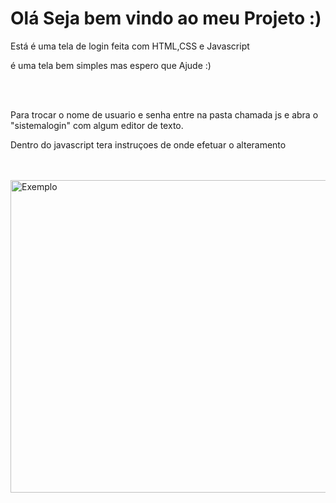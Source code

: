 <h1>Olá Seja bem vindo ao meu Projeto :)</h1>
    <p>Está é uma tela de login feita com HTML,CSS e Javascript</p>
    <p>é uma tela bem simples mas espero que Ajude :)</p>
    <br><br>
    <p>Para trocar o nome de usuario e senha entre na pasta chamada js e abra o "sistemalogin" com algum editor de texto.</p>
    <p>Dentro do javascript tera instruçoes de onde efetuar o alteramento </p>
    <br><br>
<img height="500px" width="900px" src="https://i.imgur.com/c8S0Zsl.png" alt="Exemplo">
